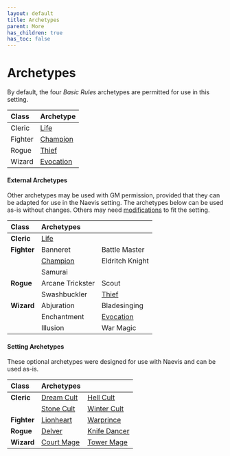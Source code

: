 ```yaml
---
layout: default
title: Archetypes
parent: More
has_children: true
has_toc: false
---
```


# Archetypes

By default, the four _Basic Rules_ archetypes are permitted for use in this setting.

| Class   | Archetype                     |
| :------ | :---------------------------- |
| Cleric  | [Life](cleric_life)           |
| Fighter | [Champion](fighter_champion)  |
| Rogue   | [Thief](rogue_thief)          |
| Wizard  | [Evocation](wizard_evocation) |


#### External Archetypes

Other archetypes may be used with GM permission, provided that they can be adapted for use in the Naevis setting. The archetypes below can be used as-is without changes. Others may need [modifications](adapting) to fit the setting.

| Class       | Archetypes                   |                               |
| :---------- | :--------------------------- | :---------------------------- |
| **Cleric**  | [Life](cleric_life)          |                               |
| **Fighter** | Banneret                     | Battle Master                 |
|             | [Champion](fighter_champion) | Eldritch Knight               |
|             | Samurai                      |                               |
| **Rogue**   | Arcane Trickster             | Scout                         |
|             | Swashbuckler                 | [Thief](rogue_thief)          |
| **Wizard**  | Abjuration                   | Bladesinging                  |
|             | Enchantment                  | [Evocation](wizard_evocation) |
|             | Illusion                     | War Magic                     |

#### Setting Archetypes

These optional archetypes were designed for use with Naevis and can be used as-is.

| Class       | Archetypes                     |                                |
| :---------- | :----------------------------- | :----------------------------- |
| **Cleric**  | [Dream Cult](cleric_dream)     | [Hell Cult](cleric_hell)       |
|             | [Stone Cult](cleric_stone)     | [Winter Cult](cleric_winter)   |
| **Fighter** | [Lionheart](fighter_lionheart) | [Warprince](fighter_warprince) |
| **Rogue**   | [Delver](rogue_delver)         | [Knife Dancer](rogue_knife)    |
| **Wizard**  | [Court Mage](wizard_court)     | [Tower Mage](wizard_tower)     |



